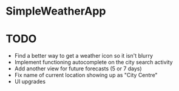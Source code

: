 # SimpleWeatherApp

# TODO
* Find a better way to get a weather icon so it isn't blurry
* Implement functioning autocomplete on the city search activity
* Add another view for future forecasts (5 or 7 days)
* Fix name of current location showing up as "City Centre"
* UI upgrades
